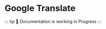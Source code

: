 # Google Translate <Badge type="tip" text="^0.3.0-beta.0" />

::: tip
🧪 Documentation is working in Progress
:::
